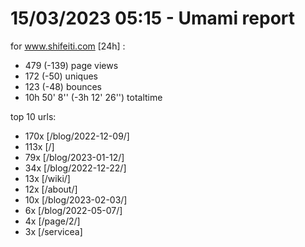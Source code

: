 # 15/03/2023 05:15 - Umami report
for www.shifeiti.com [24h] :

 - 479 (-139) page views
 - 172 (-50) uniques
 - 123 (-48) bounces
 - 10h 50' 8'' (-3h 12' 26'') totaltime


top 10 urls:
 - 170x [/blog/2022-12-09/]
 - 113x [/]
 - 79x [/blog/2023-01-12/]
 - 34x [/blog/2022-12-22/]
 - 13x [/wiki/]
 - 12x [/about/]
 - 10x [/blog/2023-02-03/]
 - 6x [/blog/2022-05-07/]
 - 4x [/page/2/]
 - 3x [/servicea]


